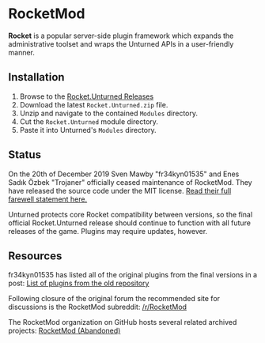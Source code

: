 RocketMod
=========

__Rocket__ is a popular server-side plugin framework which expands the administrative toolset and wraps the Unturned APIs in a user-friendly manner.

Installation
------------

1. Browse to the [Rocket.Unturned Releases](https://github.com/RocketMod/Rocket.Unturned/releases)
2. Download the latest `Rocket.Unturned.zip` file.
3. Unzip and navigate to the contained `Modules` directory.
4. Cut the `Rocket.Unturned` module directory.
5. Paste it into Unturned's `Modules` directory.

Status
------

On the 20th of December 2019 Sven Mawby "fr34kyn01535" and Enes Sadık Özbek "Trojaner" officially ceased maintenance of RocketMod. They have released the source code under the MIT license. [Read their full farewell statement here.](https://github.com/RocketMod/Rocket/blob/master/Farewell.md)

Unturned protects core Rocket compatibility between versions, so the final official Rocket.Unturned release should continue to function with all future releases of the game. Plugins may require updates, however.

Resources
---------

fr34kyn01535 has listed all of the original plugins from the final versions in a post: [List of plugins from the old repository](https://www.reddit.com/r/rocketmod/comments/ek4i7b/)

Following closure of the original forum the recommended site for discussions is the RocketMod subreddit: [/r/RocketMod](https://www.reddit.com/r/rocketmod/)

The RocketMod organization on GitHub hosts several related archived projects: [RocketMod (Abandoned)](https://github.com/RocketMod)
